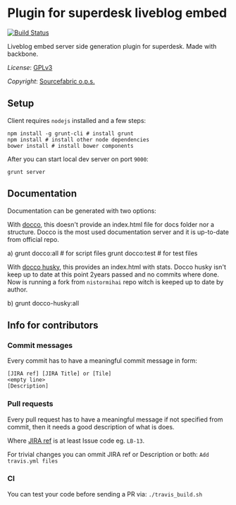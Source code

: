 # Plugin for superdesk liveblog embed
[![Build Status](https://travis-ci.org/liveblog/plugin-liveblog-embed-server.png?branch=master)](https://travis-ci.org/liveblog/plugin-liveblog-embed-server)

Liveblog embed server side generation plugin for superdesk. Made with backbone.

*License*: [GPLv3](http://www.gnu.org/licenses/gpl-3.0.txt)

*Copyright*: [Sourcefabric o.p.s.](http://www.sourcefabric.org)

## Setup

Client requires `nodejs` installed and a few steps:
```
npm install -g grunt-cli # install grunt
npm install # install other node dependencies
bower install # install bower components
```
After you can start local dev server on port `9000`:
```
grunt server
```
## Documentation

Documentation can be generated with two options:

With [docco](http://jashkenas.github.io/docco/), this doesn't provide an index.html file for docs folder nor a structure.
Docco is the most used documentation server and it is up-to-date from official repo.

a) grunt docco:all # for script files
   grunt docco:test # for test files

With [docco husky](https://github.com/mbrevoort/docco-husky), this provides an index.html with stats.
Docco husky isn't keep up to date at this point 2years passed and no commits where done.
Now is running a fork from `nistormihai` repo witch is keeped up to date by author.

b) grunt docco-husky:all 

## Info for contributors

### Commit messages

Every commit has to have a meaningful commit message in form:

```
[JIRA ref] [JIRA Title] or [Tile]
<empty line>
[Description]
```
### Pull requests
Every pull request has to have a meaningful message if not specified from commit,
 then it needs a good description of what is does.



Where [JIRA ref](https://confluence.atlassian.com/display/FISHEYE/Using+smart+commits) is at least Issue code eg. ```LB-13```.

For trivial changes you can ommit JIRA ref or Description or both: ```Add travis.yml files```

### CI

You can test your code before sending a PR via: ```./travis_build.sh```
